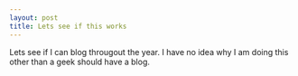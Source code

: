 ```yaml
---
layout: post
title: Lets see if this works
---
```


Lets see if I can blog througout the year. I have no idea why I am doing this
other than a geek should have a blog.
